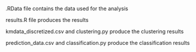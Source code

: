 .RData file contains the data used for the analysis

results.R file produces the results

kmdata_discretized.csv and clustering.py produce the clustering results

prediction_data.csv and classification.py produce the classification results